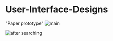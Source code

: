 # User-Interface-Designs

"Paper prototype"
![main](https://github.com/Julia11235/User-Interface-Designs/assets/120017937/f087fcdd-112c-464f-9133-978f4482ecc0)

![after searching](https://github.com/Julia11235/User-Interface-Designs/assets/120017937/682df803-8198-49e5-89c2-4937350d0137)
